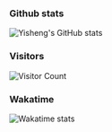 ### Github stats
![Yisheng's GitHub stats](https://github-readme-stats.vercel.app/api?username=gongyisheng&count_private=true&show_icons=true)  
### Visitors
![Visitor Count](https://profile-counter.glitch.me/gongyisheng/count.svg)
### Wakatime 
![Wakatime stats](https://github-readme-stats.vercel.app/api/wakatime?username=gongyisheng)
